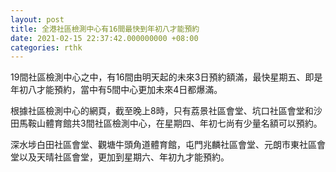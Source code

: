 ```yaml
---
layout: post
title: 全港社區檢測中心有16間最快到年初八才能預約
date: 2021-02-15 22:37:42.000000000 +08:00
categories: rthk
---
```


19間社區檢測中心之中，有16間由明天起的未來3日預約額滿，最快星期五、即是年初八才能預約，當中有5間中心更加未來4日都爆滿。

根據社區檢測中心的網頁，截至晚上8時，只有荔景社區會堂、坑口社區會堂和沙田馬鞍山體育館共3間社區檢測中心，在星期四、年初七尚有少量名額可以預約。

深水埗白田社區會堂、觀塘牛頭角道體育館，屯門兆麟社區會堂、元朗市東社區會堂以及天晴社區會堂，更加到星期六、年初九才能預約。
